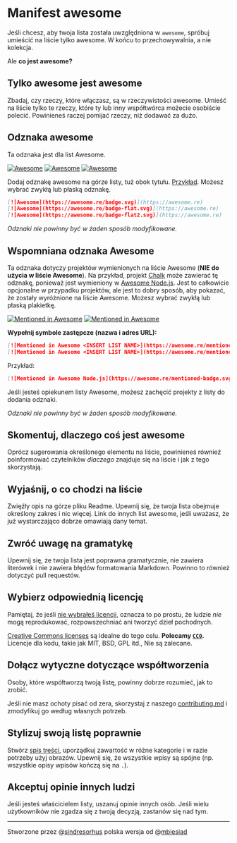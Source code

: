 # Manifest awesome

Jeśli chcesz, aby twoja lista została uwzględniona w `awesome`, spróbuj umieścić na liście tylko awesome. W końcu to przechowywalnia, a nie kolekcja.

Ale **co jest awesome?**

## Tylko awesome jest awesome

Zbadaj, czy rzeczy, które włączasz, są w rzeczywistości awesome. Umieść na liście tylko te rzeczy, które ty lub inny współtwórca możecie osobiście polecić. Powinieneś raczej pomijać rzeczy, niż dodawać za dużo.

## Odznaka awesome

Ta odznaka jest dla list Awesome.

[![Awesome](https://awesome.re/badge.svg)](https://awesome.re)
[![Awesome](https://awesome.re/badge-flat.svg)](https://awesome.re)
[![Awesome](https://awesome.re/badge-flat2.svg)](https://awesome.re)

Dodaj odznakę awesome na górze listy, tuż obok tytułu. [Przykład](https://github.com/sindresorhus/awesome-nodejs). Możesz wybrać zwykłą lub płaską odznakę.

```md
[![Awesome](https://awesome.re/badge.svg)](https://awesome.re)
[![Awesome](https://awesome.re/badge-flat.svg)](https://awesome.re)
[![Awesome](https://awesome.re/badge-flat2.svg)](https://awesome.re)
```

*Odznaki nie powinny być w żaden sposób modyfikowane.*

## Wspomniana odznaka Awesome

Ta odznaka dotyczy projektów wymienionych na liście Awesome (**NIE do użycia w liście Awesome**). Na przykład, projekt [Chalk](https://github.com/chalk/chalk) może zawierać tę odznakę, ponieważ jest wymieniony w [Awesome Node.js](https://github.com/sindresorhus/awesome-nodejs). Jest to całkowicie opcjonalne w przypadku projektów, ale jest to dobry sposób, aby pokazać, że zostały wyróżnione na liście Awesome. Możesz wybrać zwykłą lub płaską plakietkę.

[![Mentioned in Awesome](https://awesome.re/mentioned-badge.svg)](https://awesome.re)
[![Mentioned in Awesome](https://awesome.re/mentioned-badge-flat.svg)](https://awesome.re)

**Wypełnij symbole zastępcze (nazwa i adres URL):**

```md
[![Mentioned in Awesome <INSERT LIST NAME>](https://awesome.re/mentioned-badge.svg)](https://github.com/<INSERT LIST URL>)
[![Mentioned in Awesome <INSERT LIST NAME>](https://awesome.re/mentioned-badge-flat.svg)](https://github.com/<INSERT LIST URL>)
```

Przykład:

```md
[![Mentioned in Awesome Node.js](https://awesome.re/mentioned-badge.svg)](https://github.com/sindresorhus/awesome-nodejs)
```

Jeśli jesteś opiekunem listy Awesome, możesz zachęcić projekty z listy do dodania odznaki.

*Odznaki nie powinny być w żaden sposób modyfikowane.*

## Skomentuj, dlaczego coś jest awesome

Oprócz sugerowania określonego elementu na liście, powinieneś również poinformować czytelników *dlaczego* znajduje się na liście i jak z tego skorzystają.

## Wyjaśnij, o co chodzi na liście

Zwięźły opis na górze pliku Readme. Upewnij się, że twoja lista obejmuje określony zakres i nic więcej. Link do innych list awesome, jeśli uważasz, że już wystarczająco dobrze omawiają dany temat.

## Zwróć uwagę na gramatykę

Upewnij się, że twoja lista jest poprawna gramatycznie, nie zawiera literówek i nie zawiera błędów formatowania Markdown. Powinno to również dotyczyć pull requestów.

## Wybierz odpowiednią licencję

Pamiętaj, że jeśli [nie wybrałeś licencji](http://choosealicense.com/no-license/), oznacza to po prostu, że ludzie *nie* mogą reprodukować, rozpowszechniać ani tworzyć dzieł pochodnych.

[Creative Commons licenses](https://creativecommons.org/) są idealne do tego celu. **Polecamy [`CC0`](https://creativecommons.org/publicdomain/zero/1.0/).** Licencje dla kodu, takie jak MIT, BSD, GPL itd., Nie są zalecane.

## Dołącz wytyczne dotyczące współtworzenia

Osoby, które współtworzą twoją listę, powinny dobrze rozumieć, jak to zrobić.

Jeśli nie masz ochoty pisać od zera, skorzystaj z naszego [contributing.md](contributing.md) i zmodyfikuj go według własnych potrzeb.

## Stylizuj swoją listę poprawnie

Stwórz [spis treści](https://github.com/sindresorhus/stuff/blob/master/toc-generators.md), uporządkuj zawartość w różne kategorie i w razie potrzeby użyj obrazów. Upewnij się, że wszystkie wpisy są spójne (np. wszystkie opisy wpisów kończą się na `.`).

## Akceptuj opinie innych ludzi

Jeśli jesteś właścicielem listy, uszanuj opinie innych osób. Jeśli wielu użytkowników nie zgadza się z twoją decyzją, zastanów się nad tym.

________________________________________
Stworzone przez @[sindresorhus](https://github.com/sindresorhus) polska wersja od @[mbiesiad](https://github.com/mbiesiad)
